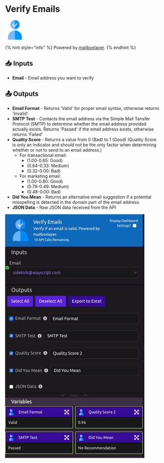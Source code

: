 # Verify Emails

![Verify that an email address is valid.](../../.gitbook/assets/email_verifier.png)

{% hint style="info" %}
Powered by [mailboxlayer](https://mailboxlayer.com/).
{% endhint %}

## 📥 Inputs

* **Email** - Email address you want to verify

## 📤 Outputs

* **Email Format** - Returns 'Valid' for proper email syntax, otherwise returns 'Invalid'.
* **SMTP Test** - Contacts the email address via the Simple Mail Tansfer Protocol \(SMTP\) to determine whether the email address provided actually exists. Returns 'Passed' if the email address exists, otherwise returns 'Failed'
* **Quality Score** - Returns a value from 0 \(Bad\) to 1 \(Good\)  \(Quality Score is only an indicator and should not be the only factor when determining whether or not to send to an email address.\)
  * For transactional email: 
    * \(1.00-0.65: Good\) 
    * \(0.64-0.33: Medium\)
    * \(0.32-0.00: Bad\)
  * For marketing email:
    * \(1.00-0.80: Good\) 
    * \(0.79-0.49: Medium\)
    * \(0.48-0.00: Bad\)
* **Did You Mean** - Returns an alternative email suggestion if a potential misspelling is detected in the domain part of the email address
* **JSON Data** - Raw JSON data received from the API

![](../../.gitbook/assets/verify_email_example.png)

